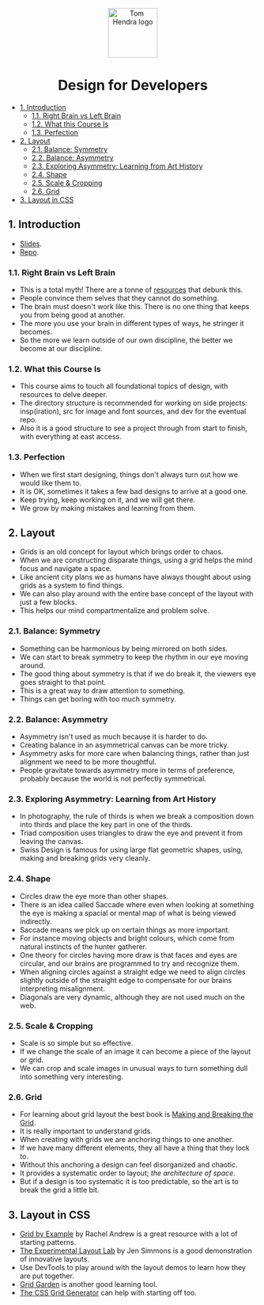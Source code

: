 <div align=center>
<img alt="Tom Hendra logo" src="https://res.cloudinary.com/tomhendra/image/upload/v1567091669/tomhendra-logo/tomhendra-logo-round-1024.png" width="100" />
<h1>Design for Developers</h1>
</div>

- [1. Introduction](#1-introduction)
  - [1.1. Right Brain vs Left Brain](#11-right-brain-vs-left-brain)
  - [1.2. What this Course Is](#12-what-this-course-is)
  - [1.3. Perfection](#13-perfection)
- [2. Layout](#2-layout)
  - [2.1. Balance: Symmetry](#21-balance-symmetry)
  - [2.2. Balance: Asymmetry](#22-balance-asymmetry)
  - [2.3. Exploring Asymmetry: Learning from Art History](#23-exploring-asymmetry-learning-from-art-history)
  - [2.4. Shape](#24-shape)
  - [2.5. Scale & Cropping](#25-scale--cropping)
  - [2.6. Grid](#26-grid)
- [3. Layout in CSS](#3-layout-in-css)

## 1. Introduction

- [Slides](https://github.com/sdras/design-for-developers/blob/master/slides-pdf/Des4Dev2.pdf).
- [Repo](https://github.com/sdras/design-for-developers).

### 1.1. Right Brain vs Left Brain

- This is a total myth! There are a tonne of [resources](https://www.health.harvard.edu/blog/right-brainleft-brain-right-2017082512222) that debunk this.
- People convince them selves that they cannot do something.
- The brain must doesn't work like this. There is no one thing that keeps you from being good at another.
- The more you use your brain in different types of ways, he stringer it becomes.
- So the more we learn outside of our own discipline, the better we become at our discipline.

### 1.2. What this Course Is

- This course aims to touch all foundational topics of design, with resources to delve deeper.
- The directory structure is recommended for working on side projects: insp(iration), src for image and font sources, and dev for the eventual repo.
- Also it is a good structure to see a project through from start to finish, with everything at east access.

### 1.3. Perfection

- When we first start designing, things don't always turn out how we would like them to.
- It is OK, sometimes it takes a few bad designs to arrive at a good one.
- Keep trying, keep working on it, and we will get there.
- We grow by making mistakes and learning from them.

## 2. Layout

- Grids is an old concept for layout which brings order to chaos.
- When we are constructing disparate things, using a grid helps the mind focus and navigate a space.
- Like ancient city plans we as humans have always thought about using grids as a system to find things.
- We can also play around with the entire base concept of the layout with just a few blocks.
- This helps our mind compartmentalize and problem solve.

### 2.1. Balance: Symmetry

- Something can be harmonious by being mirrored on both sides.
- We can start to break symmetry to keep the rhythm in our eye moving around.
- The good thing about symmetry is that if we do break it, the viewers eye goes straight to that point.
- This is a great way to draw attention to something.
- Things can get boring with too much symmetry.

### 2.2. Balance: Asymmetry

- Asymmetry isn't used as much because it is harder to do.
- Creating balance in an asymmetrical canvas can be more tricky.
- Asymmetry asks for more care when balancing things, rather than just alignment we need to be more thoughtful.
- People gravitate towards asymmetry more in terms of preference, probably because the world is not perfectly symmetrical.

### 2.3. Exploring Asymmetry: Learning from Art History

- In photography, the rule of thirds is when we break a composition down into thirds and place the key part in one of the thirds.
- Triad composition uses triangles to draw the eye and prevent it from leaving the canvas.
- Swiss Design is famous for using large flat geometric shapes, using, making and breaking grids very cleanly.

### 2.4. Shape

- Circles draw the eye more than other shapes.
- There is an idea called Saccade where even when looking at something the eye is making a spacial or mental map of what is being viewed indirectly.
- Saccade means we pick up on certain things as more important.
- For instance moving objects and bright colours, which come from natural instincts of the hunter gatherer.
- One theory for circles having more draw is that faces and eyes are circular, and our brains are programmed to try and recognize them.
- When aligning circles against a straight edge we need to align circles slightly outside of the straight edge to compensate for our brains interpreting misalignment.
- Diagonals are very dynamic, although they are not used much on the web.

### 2.5. Scale & Cropping

- Scale is so simple but so effective.
- If we change the scale of an image it can become a piece of the layout or grid.
- We can crop and scale images in unusual ways to turn something dull into something very interesting.

### 2.6. Grid

- For learning about grid layout the best book is [Making and Breaking the Grid](https://www.amazon.es/Making-Breaking-Second-Updated-Expanded/dp/163159284X/ref=sr_1_1?__mk_es_ES=ÅMÅŽÕÑ&dchild=1&keywords=Making+and+Breaking+the+Grid&qid=1602603331&sr=8-1).
- It is really important to understand grids.
- When creating with grids we are anchoring things to one another.
- If we have many different elements, they all have a thing that they lock to.
- Without this anchoring a design can feel disorganized and chaotic.
- It provides a systematic order to layout; _the architecture of space_.
- But if a design is too systematic it is too predictable, so the art is to break the grid a little bit.

## 3. Layout in CSS

- [Grid by Example](https://gridbyexample.com) by Rachel Andrew is a great resource with a lot of starting patterns.
- [The Experimental Layout Lab](https://labs.jensimmons.com) by Jen Simmons is a good demonstration of innovative layouts.
- Use DevTools to play around with the layout demos to learn how they are put together.
- [Grid Garden](http://cssgridgarden.com) is another good learning tool.
- [The CSS Grid Generator](https://cssgrid-generator.netlify.app) can help with starting off too.
